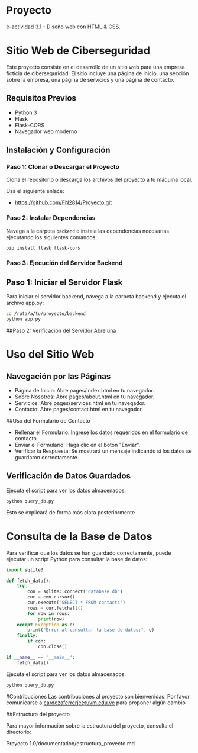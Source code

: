 # Proyecto
 e-actividad 3.1 - Diseño web con HTML & CSS.

# Sitio Web de Ciberseguridad

Este proyecto consiste en el desarrollo de un sitio web para una empresa ficticia de ciberseguridad. El sitio incluye una página de inicio, una sección sobre la empresa, una página de servicios y una página de contacto.

## Requisitos Previos

- Python 3
- Flask
- Flask-CORS
- Navegador web moderno

## Instalación y Configuración

### Paso 1: Clonar o Descargar el Proyecto

Clona el repositorio o descarga los archivos del proyecto a tu máquina local.

Usa el siguiente enlace:

- https://github.com/FN2814/Proyecto.git

### Paso 2: Instalar Dependencias

Navega a la carpeta `backend` e instala las dependencias necesarias ejecutando los siguientes comandos:

```bash
pip install flask flask-cors
```

### Paso 3: Ejecución del Servidor Backend

## Paso 1: Iniciar el Servidor Flask
Para iniciar el servidor backend, navega a la carpeta backend y ejecuta el archivo app.py:

```bash
cd /ruta/a/tu/proyecto/backend
python app.py
```

##Paso 2: Verificación del Servidor
Abre una
# Uso del Sitio Web

## Navegación por las Páginas

- Página de Inicio: Abre pages/index.html en tu navegador.
- Sobre Nosotros: Abre pages/about.html en tu navegador.
- Servicios: Abre pages/services.html en tu navegador.
- Contacto: Abre pages/contact.html en tu navegador.

##Uso del Formulario de Contacto

- Rellenar el Formulario: Ingrese los datos requeridos en el formulario de contacto.
- Enviar el Formulario: Haga clic en el botón "Enviar".
- Verificar la Respuesta: Se mostrará un mensaje indicando si los datos se guardaron correctamente.

## Verificación de Datos Guardados

Ejecuta el script para ver los datos almacenados:

```bash
python query_db.py
```

Esto se explicará de forma más clara posteriormente

# Consulta de la Base de Datos
Para verificar que los datos se han guardado correctamente, puede ejecutar un script Python para consultar la base de datos:

```python
import sqlite3

def fetch_data():
    try:
        con = sqlite3.connect('database.db')
        cur = con.cursor()
        cur.execute("SELECT * FROM contacts")
        rows = cur.fetchall()
        for row in rows:
            print(row)
    except Exception as e:
        print("Error al consultar la base de datos:", e)
    finally:
        if con:
            con.close()

if __name__ == '__main__':
    fetch_data()
```

Ejecuta el script para ver los datos almacenados:

```bash
python query_db.py
```

#Contribuciones
Las contribuciones al proyecto son bienvenidas. Por favor comunicarse a cardozaferrerje@uvm.edu.ve para proponer algún cambio

##Estructura del proyecto

Para mayor información sobre la estructura del proyecto, consulta el directorio: 

Proyecto 1.0/documentation/estructura_proyecto.md
